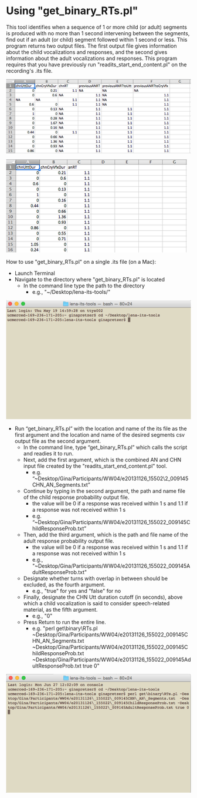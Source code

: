 #  Using "get\_binary\_RTs.pl" 

This tool identifies when a sequence of 1 or more child (or adult) segments is produced with no more than 1 second intervening between the segments, find out if an adult (or child) segment followed within 1 second or less.
This program returns two output files. The first output file gives information about the child vocalizations and responses, and the second gives information about the adult vocalizations and responses.
This program requires that you have previously run "readits\_start\_end\_content.pl" on the recording's .its file.

![alt text](https://github.com/gpretzer/DocumentationPics/blob/master/Binary_Pic1.jpg "Title")

![alt text](https://github.com/gpretzer/DocumentationPics/blob/master/Binary_Pic2.jpg "Title")

How to use "get\_binary\_RTs.pl" on a single .its file (on a Mac):

* Launch Terminal
* Navigate to the directory where "get\_binary\_RTs.pl" is located
   * In the command line type the path to the directory
     * e.g., "~/Desktop/lena-its-tools/"
     
![alt text](https://github.com/gpretzer/DocumentationPics/blob/master/Binary_Pic3.jpg "Title")

* Run “get\_binary\_RTs.pl” with the location and name of the its file as the first argument and the location and name of the desired segments csv output file as the second argument.
  * In the command line, type “get\_binary\_RTs.pl” which calls the script and readies it to run.
  * Next, add the first argument, which is the combined AN and CHN input file created by the "readits\_start\_end\_content.pl" tool.
    * e.g. “~Desktop/Gina/Participants/WW04/e20131126\_15502\2_009145CHN\_AN\_Segments.txt”
  * Continue by typing in the second argument, the path and name file of the child response probability output file.
    * the value will be 0 if a response was received within 1 s and 1.1 if a response was not received within 1 s
    * e.g. “~Desktop/Gina/Participants/WW04/e20131126\_155022\_009145ChildResponseProb.txt”
  * Then, add the third argument, which is the path and file name of the adult response probability output file.
    * the value will be 0 if a response was received within 1 s and 1.1 if a response was not received within 1 s
    * e.g., "~Desktop/Gina/Participants/WW04/e20131126\_155022\_009145AdultResponseProb.txt"
  * Designate whether turns with overlap in between should be excluded, as the fourth argument.
  	* e.g., "true" for yes and "false" for no
  * Finally, designate the CHN Utt duration cutoff (in seconds), above which a child vocalization is said to consider speech-related material, as the fifth argument.
  	* e.g., "0" 
  * Press Return to run the entire line.
    * e.g. "perl get\binary\RTs.pl ~Desktop/Gina/Participants/WW04/e20131126\_155022\_009145CHN\_AN\_Segments.txt  ~Desktop/Gina/Participants/WW04/e20131126\_155022\_009145ChildResponseProb.txt ~Desktop/Gina/Participants/WW04/e20131126\_155022\_009145AdultResponseProb.txt true 0"
    
![alt text](https://github.com/gpretzer/DocumentationPics/blob/master/Binary_Pic4.jpg "Title")
